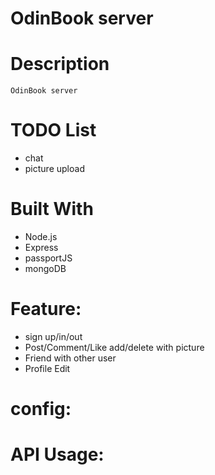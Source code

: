 # OdinBook server

# Description

    OdinBook server

# TODO List

-   chat
-   picture upload

# Built With

-   Node.js
-   Express
-   passportJS
-   mongoDB

# Feature:

-   sign up/in/out
-   Post/Comment/Like add/delete with picture
-   Friend with other user
-   Profile Edit

# config:

# API Usage:
